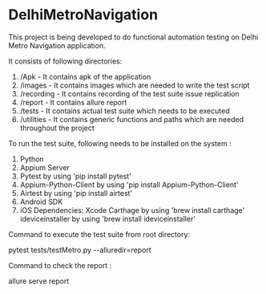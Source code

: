 # DelhiMetroNavigation

This project is being developed to do functional automation testing on Delhi Metro Navigation application.

It consists of following directories:

1. /Apk - It contains apk of the application
2. /images - It contains images which are needed to write the test script
3. /recording - It contains recording of the test suite issue replication
4. /report - It contains allure report
5. /tests - It contains actual test suite which needs to be executed
6. /utilities - It contains generic functions and paths which are needed throughout the project

To run the test suite, following needs to be installed on the system : 

  1. Python
  2. Appium Server
  3. Pytest by using 'pip install pytest'
  4. Appium-Python-Client by using 'pip install Appium-Python-Client'
  5. Airtest by using 'pip install airtest'
  6. Android SDK
  7. iOS Dependencies:
      Xcode
      Carthage by using 'brew install carthage'
      ideviceinstaller by using 'brew install ideviceinstaller'

Command to execute the test suite from root directory: 

pytest tests/testMetro.py --alluredir=report

Command to check the report :

allure serve report 
